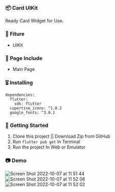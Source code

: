 ### 📦 **Card UIKit**

Ready Card Widget for Use.

### 🎁 **Fiture**
- UIKit

### 📄 **Page Include**
- Main Page

### 🎖  **Installing**
```
dependencies:
  flutter:
    sdk: flutter
  cupertino_icons: ^1.0.2
  google_fonts: ^3.0.1
```

### 🚀 **Getting Started**
1. Clone this project || Download Zip from GitHub
2. Run `flutter pub get` In Terminal
3. Run the project In Web or Emulator

### 📷 **Demo**


![Screen Shot 2022-10-07 at 11 51 44](https://user-images.githubusercontent.com/68719199/194470461-05dd6d86-c8ff-4b99-8777-3ca51a31b731.png)
![Screen Shot 2022-10-07 at 11 52 06](https://user-images.githubusercontent.com/68719199/194470471-78e1600d-0667-4cf6-9c1f-a88bc8f5479e.png)
![Screen Shot 2022-10-07 at 11 52 02](https://user-images.githubusercontent.com/68719199/194470475-30cf7fce-4979-43a0-8785-827758440409.png)







    
